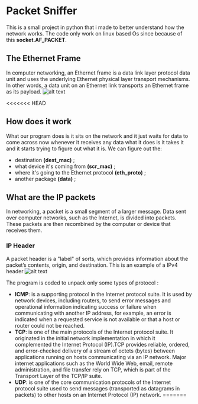 # Packet Sniffer
This is a small project in python that i made to better understand how the network works. The code only work on linux based Os since because of this **socket.AF_PACKET**. 
## The Ethernet Frame
In computer networking, an Ethernet frame is a data link layer protocol data unit and uses the underlying Ethernet physical layer transport mechanisms. In other words, a data unit on an Ethernet link transports an Ethernet frame as its payload.
![alt text](C\Users\marco\Desktop\Dev_folders\Packet-sniffer\Ethernet_Frame.png)

<<<<<<< HEAD
## How does it work
What our program does is it sits on the network and it just waits for data to come across now
whenever it receives any data what it does is it takes it and it starts trying to figure out what it is. We can figure out the: 
- destination **(dest_mac)** ;
- what device it's coming from **(scr_mac)** ; 
- where it's going to the Ethernet protocol **(eth_proto)** ;
- another package **(data)** ;

## What are the IP packets
In networking, a packet is a small segment of a larger message. Data sent over computer networks, such as the Internet, is divided into packets. These packets are then recombined by the computer or device that receives them.
### IP Header
A packet header is a "label" of sorts, which provides information about the packet’s contents, origin, and destination.
This is an example of a IPv4 header
![alt text]()  

The program is coded to unpack only some types of protocol :
- **ICMP**: is a supporting protocol in the Internet protocol suite. It is used by network devices, including routers, to send error messages and operational information indicating success or failure when communicating with another IP address, for example, an error is indicated when a requested service is not available or that a host or router could not be reached.
- **TCP**: is one of the main protocols of the Internet protocol suite. It originated in the initial network implementation in which it complemented the Internet Protocol (IP).TCP provides reliable, ordered, and error-checked delivery of a stream of octets (bytes) between applications running on hosts communicating via an IP network. Major internet applications such as the World Wide Web, email, remote administration, and file transfer rely on TCP, which is part of the Transport Layer of the TCP/IP suite.
- **UDP**: is one of the core communication protocols of the Internet protocol suite used to send messages (transported as datagrams in packets) to other hosts on an Internet Protocol (IP) network.
=======

